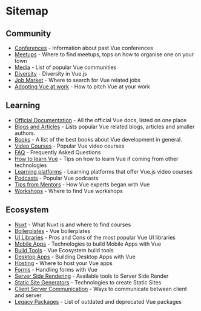 # Sitemap

## Community
* [Conferences](./community/conferences.md) - Information about past Vue conferences
* [Meetups](./community/meetups.md) - Where to find meetups, tops on how to organise one on your town
* [Media](./community/social-media.md) - List of popular Vue communities
* [Diversity](./community/diversity.md) - Diversity in Vue.js
* [Job Market](./community/job-market.md) - Where to search for Vue related jobs
* [Adopting Vue at work](./community/adopt-vue-at-work.md) - How to pitch Vue at your work

## Learning
* [Official Documentation](./learning/official-documentation.md) - All the official Vue docs, listed on one place
* [Blogs and Articles](./learning/blogs-and-articles.md) - Lists popular Vue related blogs, articles and smaller authors.
* [Books](./learning/books.md) - A list of the best books about Vue development in general.
* [Video Courses](./learning/courses.md) - Popular Vue video courses
* [FAQ](./learning/faq.md) - Frequently Asked Questions
* [How to learn Vue](./learning/how-to-learn-vue.md) - Tips on how to learn Vue if coming from other technologies
* [Learning platforms](./learning/learning-platforms.md) - Learning platforms that offer Vue.js video courses
* [Podcasts](./learning/podcasts.md) - Popular Vue podcasts
* [Tips from Mentors](./learning/tips-from-mentors.md) - How Vue experts began with Vue
* [Workshops](./learning/workshops.md) - Where to find Vue workshops

## Ecosystem
* [Nuxt](./ecosystem/nuxt.md) - What Nuxt is and where to find courses
* [Boilerplates](./ecosystem/boilerplates.md) - Vue boilerplates
* [UI Libraries](./ecosystem/ui-libraries.md) - Pros and Cons of the most popular Vue UI libraries
* [Mobile Apps](./ecosystem/mobile-apps.md) - Technologies to build Mobile Apps with Vue
* [Build Tools](./ecosystem/build-tools.md) - Vue Ecosystem build tools
* [Desktop Apps](./ecosystem/desktop-apps.md) - Building Desktop Apps with Vue
* [Hosting](./ecosystem/hosting.md) - Where to host your Vue apps
* [Forms](./ecosystem/forms.md) - Handling forms with Vue
* [Server Side Rendering](./ecosystem/server-side-rendering.md) - Available tools to Server Side Render
* [Static Site Generators](./ecosystem/static-site-generators.md) - Technologies to create Static Sites
* [Client Server Communication](./ecosystem/client-server-communication.md) - Ways to communicate between client and server
* [Legacy Packages](./ecosystem/legacy.md) - List of outdated and deprecated Vue packages
